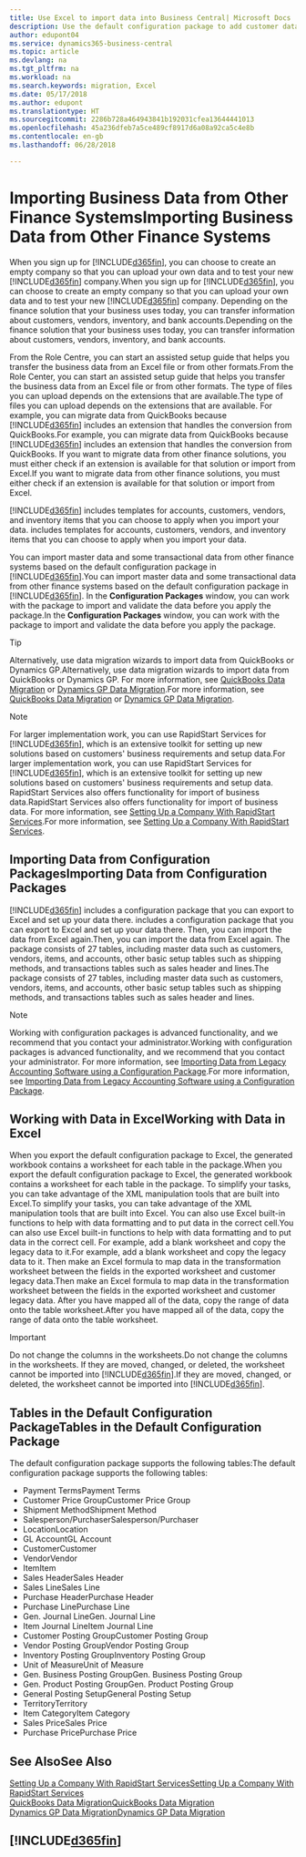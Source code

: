 ```yaml
---
title: Use Excel to import data into Business Central| Microsoft Docs
description: Use the default configuration package to add customer data in Excel and import the data back into Business Central .
author: edupont04
ms.service: dynamics365-business-central
ms.topic: article
ms.devlang: na
ms.tgt_pltfrm: na
ms.workload: na
ms.search.keywords: migration, Excel
ms.date: 05/17/2018
ms.author: edupont
ms.translationtype: HT
ms.sourcegitcommit: 2286b728a464943841b192031cfea13644441013
ms.openlocfilehash: 45a236dfeb7a5ce489cf8917d6a08a92ca5c4e8b
ms.contentlocale: en-gb
ms.lasthandoff: 06/28/2018

---
```

# <a name="importing-business-data-from-other-finance-systems"></a><span data-ttu-id="9247b-103">Importing Business Data from Other Finance Systems</span><span class="sxs-lookup"><span data-stu-id="9247b-103">Importing Business Data from Other Finance Systems</span></span>
<span data-ttu-id="9247b-104">When you sign up for [!INCLUDE[d365fin](includes/d365fin_md.md)], you can choose to create an empty company so that you can upload your own data and to test your new [!INCLUDE[d365fin](includes/d365fin_md.md)] company.</span><span class="sxs-lookup"><span data-stu-id="9247b-104">When you sign up for [!INCLUDE[d365fin](includes/d365fin_md.md)], you can choose to create an empty company so that you can upload your own data and to test your new [!INCLUDE[d365fin](includes/d365fin_md.md)] company.</span></span> <span data-ttu-id="9247b-105">Depending on the finance solution that your business uses today, you can transfer information about customers, vendors, inventory, and bank accounts.</span><span class="sxs-lookup"><span data-stu-id="9247b-105">Depending on the finance solution that your business uses today, you can transfer information about customers, vendors, inventory, and bank accounts.</span></span>  

<span data-ttu-id="9247b-106">From the Role Centre, you can start an assisted setup guide that helps you transfer the business data from an Excel file or from other formats.</span><span class="sxs-lookup"><span data-stu-id="9247b-106">From the Role Center, you can start an assisted setup guide that helps you transfer the business data from an Excel file or from other formats.</span></span> <span data-ttu-id="9247b-107">The type of files you can upload depends on the extensions that are available.</span><span class="sxs-lookup"><span data-stu-id="9247b-107">The type of files you can upload depends on the extensions that are available.</span></span> <span data-ttu-id="9247b-108">For example, you can migrate data from QuickBooks because [!INCLUDE[d365fin](includes/d365fin_md.md)] includes an extension that handles the conversion from QuickBooks.</span><span class="sxs-lookup"><span data-stu-id="9247b-108">For example, you can migrate data from QuickBooks because [!INCLUDE[d365fin](includes/d365fin_md.md)] includes an extension that handles the conversion from QuickBooks.</span></span> <span data-ttu-id="9247b-109">If you want to migrate data from other finance solutions, you must either check if an extension is available for that solution or import from Excel.</span><span class="sxs-lookup"><span data-stu-id="9247b-109">If you want to migrate data from other finance solutions, you must either check if an extension is available for that solution or import from Excel.</span></span>  

[!INCLUDE[d365fin](includes/d365fin_md.md)]<span data-ttu-id="9247b-110"> includes templates for accounts, customers, vendors, and inventory items that you can choose to apply when you import your data.</span><span class="sxs-lookup"><span data-stu-id="9247b-110"> includes templates for accounts, customers, vendors, and inventory items that you can choose to apply when you import your data.</span></span>

<span data-ttu-id="9247b-111">You can import master data and some transactional data from other finance systems based on the default configuration package in [!INCLUDE[d365fin](includes/d365fin_md.md)].</span><span class="sxs-lookup"><span data-stu-id="9247b-111">You can import master data and some transactional data from other finance systems based on the default configuration package in [!INCLUDE[d365fin](includes/d365fin_md.md)].</span></span> <span data-ttu-id="9247b-112">In the **Configuration Packages** window, you can work with the package to import and validate the data before you apply the package.</span><span class="sxs-lookup"><span data-stu-id="9247b-112">In the **Configuration Packages** window, you can work with the package to import and validate the data before you apply the package.</span></span>  

> [!TIP]  
> <span data-ttu-id="9247b-113">Alternatively, use data migration wizards to import data from QuickBooks or Dynamics GP.</span><span class="sxs-lookup"><span data-stu-id="9247b-113">Alternatively, use data migration wizards to import data from QuickBooks or Dynamics GP.</span></span> <span data-ttu-id="9247b-114">For more information, see [QuickBooks Data Migration](ui-extensions-quickbooks-data-migration.md) or [Dynamics GP Data Migration](ui-extensions-dynamicsgp-data-migration.md).</span><span class="sxs-lookup"><span data-stu-id="9247b-114">For more information, see [QuickBooks Data Migration](ui-extensions-quickbooks-data-migration.md) or [Dynamics GP Data Migration](ui-extensions-dynamicsgp-data-migration.md).</span></span>

> [!NOTE]  
> <span data-ttu-id="9247b-115">For larger implementation work, you can use RapidStart Services for [!INCLUDE[d365fin](includes/d365fin_md.md)], which is an extensive toolkit for setting up new solutions based on customers' business requirements and setup data.</span><span class="sxs-lookup"><span data-stu-id="9247b-115">For larger implementation work, you can use RapidStart Services for [!INCLUDE[d365fin](includes/d365fin_md.md)], which is an extensive toolkit for setting up new solutions based on customers' business requirements and setup data.</span></span> <span data-ttu-id="9247b-116">RapidStart Services also offers functionality for import of business data.</span><span class="sxs-lookup"><span data-stu-id="9247b-116">RapidStart Services also offers functionality for import of business data.</span></span> <span data-ttu-id="9247b-117">For more information, see [Setting Up a Company With RapidStart Services](admin-set-up-a-company-with-rapidstart.md).</span><span class="sxs-lookup"><span data-stu-id="9247b-117">For more information, see [Setting Up a Company With RapidStart Services](admin-set-up-a-company-with-rapidstart.md).</span></span>

## <a name="importing-data-from-configuration-packages"></a><span data-ttu-id="9247b-118">Importing Data from Configuration Packages</span><span class="sxs-lookup"><span data-stu-id="9247b-118">Importing Data from Configuration Packages</span></span>
[!INCLUDE[d365fin](includes/d365fin_md.md)]<span data-ttu-id="9247b-119"> includes a configuration package that you can export to Excel and set up your data there.</span><span class="sxs-lookup"><span data-stu-id="9247b-119"> includes a configuration package that you can export to Excel and set up your data there.</span></span> <span data-ttu-id="9247b-120">Then, you can import the data from Excel again.</span><span class="sxs-lookup"><span data-stu-id="9247b-120">Then, you can import the data from Excel again.</span></span> <span data-ttu-id="9247b-121">The package consists of 27 tables, including master data such as customers, vendors, items, and accounts, other basic setup tables such as shipping methods, and transactions tables such as sales header and lines.</span><span class="sxs-lookup"><span data-stu-id="9247b-121">The package consists of 27 tables, including master data such as customers, vendors, items, and accounts, other basic setup tables such as shipping methods, and transactions tables such as sales header and lines.</span></span>  

> [!NOTE]  
>   <span data-ttu-id="9247b-122">Working with configuration packages is advanced functionality, and we recommend that you contact your administrator.</span><span class="sxs-lookup"><span data-stu-id="9247b-122">Working with configuration packages is advanced functionality, and we recommend that you contact your administrator.</span></span> <span data-ttu-id="9247b-123">For more information, see [Importing Data from Legacy Accounting Software using a Configuration Package](across-import-data-configuration-packages.md).</span><span class="sxs-lookup"><span data-stu-id="9247b-123">For more information, see [Importing Data from Legacy Accounting Software using a Configuration Package](across-import-data-configuration-packages.md).</span></span>

## <a name="working-with-data-in-excel"></a><span data-ttu-id="9247b-124">Working with Data in Excel</span><span class="sxs-lookup"><span data-stu-id="9247b-124">Working with Data in Excel</span></span>
<span data-ttu-id="9247b-125">When you export the default configuration package to Excel, the generated workbook contains a worksheet for each table in the package.</span><span class="sxs-lookup"><span data-stu-id="9247b-125">When you export the default configuration package to Excel, the generated workbook contains a worksheet for each table in the package.</span></span> <span data-ttu-id="9247b-126">To simplify your tasks, you can take advantage of the XML manipulation tools that are built into Excel.</span><span class="sxs-lookup"><span data-stu-id="9247b-126">To simplify your tasks, you can take advantage of the XML manipulation tools that are built into Excel.</span></span> <span data-ttu-id="9247b-127">You can also use Excel built-in functions to help with data formatting and to put data in the correct cell.</span><span class="sxs-lookup"><span data-stu-id="9247b-127">You can also use Excel built-in functions to help with data formatting and to put data in the correct cell.</span></span> <span data-ttu-id="9247b-128">For example, add a blank worksheet and copy the legacy data to it.</span><span class="sxs-lookup"><span data-stu-id="9247b-128">For example, add a blank worksheet and copy the legacy data to it.</span></span> <span data-ttu-id="9247b-129">Then make an Excel formula to map data in the transformation worksheet between the fields in the exported worksheet and customer legacy data.</span><span class="sxs-lookup"><span data-stu-id="9247b-129">Then make an Excel formula to map data in the transformation worksheet between the fields in the exported worksheet and customer legacy data.</span></span> <span data-ttu-id="9247b-130">After you have mapped all of the data, copy the range of data onto the table worksheet.</span><span class="sxs-lookup"><span data-stu-id="9247b-130">After you have mapped all of the data, copy the range of data onto the table worksheet.</span></span>  

> [!IMPORTANT]  
>  <span data-ttu-id="9247b-131">Do not change the columns in the worksheets.</span><span class="sxs-lookup"><span data-stu-id="9247b-131">Do not change the columns in the worksheets.</span></span> <span data-ttu-id="9247b-132">If they are moved, changed, or deleted, the worksheet cannot be imported into [!INCLUDE[d365fin](includes/d365fin_md.md)].</span><span class="sxs-lookup"><span data-stu-id="9247b-132">If they are moved, changed, or deleted, the worksheet cannot be imported into [!INCLUDE[d365fin](includes/d365fin_md.md)].</span></span>

## <a name="tables-in-the-default-configuration-package"></a><span data-ttu-id="9247b-133">Tables in the Default Configuration Package</span><span class="sxs-lookup"><span data-stu-id="9247b-133">Tables in the Default Configuration Package</span></span>
<span data-ttu-id="9247b-134">The default configuration package supports the following tables:</span><span class="sxs-lookup"><span data-stu-id="9247b-134">The default configuration package supports the following tables:</span></span>

-   <span data-ttu-id="9247b-135">Payment Terms</span><span class="sxs-lookup"><span data-stu-id="9247b-135">Payment Terms</span></span>
-   <span data-ttu-id="9247b-136">Customer Price Group</span><span class="sxs-lookup"><span data-stu-id="9247b-136">Customer Price Group</span></span>
-   <span data-ttu-id="9247b-137">Shipment Method</span><span class="sxs-lookup"><span data-stu-id="9247b-137">Shipment Method</span></span>
-   <span data-ttu-id="9247b-138">Salesperson/Purchaser</span><span class="sxs-lookup"><span data-stu-id="9247b-138">Salesperson/Purchaser</span></span>
-   <span data-ttu-id="9247b-139">Location</span><span class="sxs-lookup"><span data-stu-id="9247b-139">Location</span></span>
-   <span data-ttu-id="9247b-140">GL Account</span><span class="sxs-lookup"><span data-stu-id="9247b-140">GL Account</span></span>
-   <span data-ttu-id="9247b-141">Customer</span><span class="sxs-lookup"><span data-stu-id="9247b-141">Customer</span></span>
-   <span data-ttu-id="9247b-142">Vendor</span><span class="sxs-lookup"><span data-stu-id="9247b-142">Vendor</span></span>
-   <span data-ttu-id="9247b-143">Item</span><span class="sxs-lookup"><span data-stu-id="9247b-143">Item</span></span>
-   <span data-ttu-id="9247b-144">Sales Header</span><span class="sxs-lookup"><span data-stu-id="9247b-144">Sales Header</span></span>
-   <span data-ttu-id="9247b-145">Sales Line</span><span class="sxs-lookup"><span data-stu-id="9247b-145">Sales Line</span></span>
-   <span data-ttu-id="9247b-146">Purchase Header</span><span class="sxs-lookup"><span data-stu-id="9247b-146">Purchase Header</span></span>
-   <span data-ttu-id="9247b-147">Purchase Line</span><span class="sxs-lookup"><span data-stu-id="9247b-147">Purchase Line</span></span>
-   <span data-ttu-id="9247b-148">Gen. Journal Line</span><span class="sxs-lookup"><span data-stu-id="9247b-148">Gen. Journal Line</span></span>
-   <span data-ttu-id="9247b-149">Item Journal Line</span><span class="sxs-lookup"><span data-stu-id="9247b-149">Item Journal Line</span></span>
-   <span data-ttu-id="9247b-150">Customer Posting Group</span><span class="sxs-lookup"><span data-stu-id="9247b-150">Customer Posting Group</span></span>
-   <span data-ttu-id="9247b-151">Vendor Posting Group</span><span class="sxs-lookup"><span data-stu-id="9247b-151">Vendor Posting Group</span></span>
-   <span data-ttu-id="9247b-152">Inventory Posting Group</span><span class="sxs-lookup"><span data-stu-id="9247b-152">Inventory Posting Group</span></span>
-   <span data-ttu-id="9247b-153">Unit of Measure</span><span class="sxs-lookup"><span data-stu-id="9247b-153">Unit of Measure</span></span>
-   <span data-ttu-id="9247b-154">Gen. Business Posting Group</span><span class="sxs-lookup"><span data-stu-id="9247b-154">Gen. Business Posting Group</span></span>
-   <span data-ttu-id="9247b-155">Gen. Product Posting Group</span><span class="sxs-lookup"><span data-stu-id="9247b-155">Gen. Product Posting Group</span></span>
-   <span data-ttu-id="9247b-156">General Posting Setup</span><span class="sxs-lookup"><span data-stu-id="9247b-156">General Posting Setup</span></span>
-   <span data-ttu-id="9247b-157">Territory</span><span class="sxs-lookup"><span data-stu-id="9247b-157">Territory</span></span>
-   <span data-ttu-id="9247b-158">Item Category</span><span class="sxs-lookup"><span data-stu-id="9247b-158">Item Category</span></span>
-   <span data-ttu-id="9247b-159">Sales Price</span><span class="sxs-lookup"><span data-stu-id="9247b-159">Sales Price</span></span>
-   <span data-ttu-id="9247b-160">Purchase Price</span><span class="sxs-lookup"><span data-stu-id="9247b-160">Purchase Price</span></span>

## <a name="see-also"></a><span data-ttu-id="9247b-161">See Also</span><span class="sxs-lookup"><span data-stu-id="9247b-161">See Also</span></span>
[<span data-ttu-id="9247b-162">Setting Up a Company With RapidStart Services</span><span class="sxs-lookup"><span data-stu-id="9247b-162">Setting Up a Company With RapidStart Services</span></span>](admin-set-up-a-company-with-rapidstart.md)  
[<span data-ttu-id="9247b-163">QuickBooks Data Migration</span><span class="sxs-lookup"><span data-stu-id="9247b-163">QuickBooks Data Migration</span></span>](ui-extensions-quickbooks-data-migration.md)  
[<span data-ttu-id="9247b-164">Dynamics GP Data Migration</span><span class="sxs-lookup"><span data-stu-id="9247b-164">Dynamics GP Data Migration</span></span>](ui-extensions-dynamicsgp-data-migration.md)  

## [!INCLUDE[d365fin](includes/free_trial_md.md)]  
 


